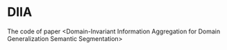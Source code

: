 # DIIA
The code of paper &lt;Domain-Invariant Information Aggregation for Domain Generalization Semantic Segmentation>
